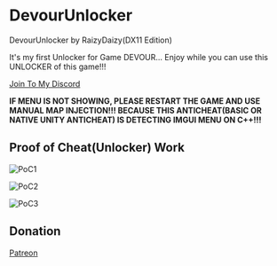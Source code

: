 # DevourUnlocker
DevourUnlocker by RaizyDaizy(DX11 Edition)

It's my first Unlocker for Game DEVOUR... Enjoy while you can use this UNLOCKER of this game!!!

[Join To My Discord](https://discord.gg/F6nj6pjaJN)

**IF MENU IS NOT SHOWING, PLEASE RESTART THE GAME AND USE MANUAL MAP INJECTION!!! BECAUSE THIS ANTICHEAT(BASIC OR NATIVE UNITY ANTICHEAT) IS DETECTING IMGUI MENU ON C++!!!**

## Proof of Cheat(Unlocker) Work

![PoC1](https://user-images.githubusercontent.com/123252472/217494056-66cfedb6-9eae-4079-89fb-c84800c8d37a.png)

![PoC2](https://user-images.githubusercontent.com/123252472/217494117-5a2220d6-395e-4198-ac5a-e8a3bc5f4304.png)

![PoC3](https://user-images.githubusercontent.com/123252472/217494226-9b7cd73c-7087-47b0-8f85-a4b8a59a051d.png)

## Donation

[Patreon](https://patreon.com/raizydaizy)
